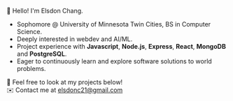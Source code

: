 👋 Hello! I'm Elsdon Chang.<br>
<ul>
    <li>Sophomore @ University of Minnesota Twin Cities, BS in Computer Science.</li>
    <li>Deeply interested in webdev and AI/ML.</li>
    <li>Project experience with <strong>Javascript</strong>, <strong>Node.js</strong>, <strong>Express</strong>, <strong>React</strong>, <strong>MongoDB</strong> and <strong>PostgreSQL</strong>.</li>
    <li>Eager to continuously learn and explore software solutions to world problems.</li>
</ul>

🚀 Feel free to look at my projects below!<br>
✉️ Contact me at elsdonc21@gmail.com
